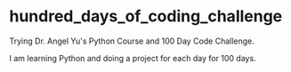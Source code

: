 # hundred_days_of_coding_challenge
Trying Dr. Angel Yu's Python Course and 100 Day Code Challenge.

I am learning Python and doing a project for each day for 100 days.
